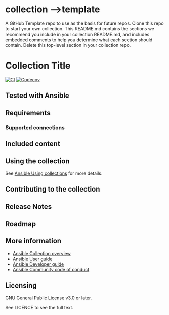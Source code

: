 # collection -->template
A GitHub Template repo to use as the basis for future repos. Clone this repo to start your own collection. This README.md contains the sections we recommend you include in your collection README.md, and includes embedded comments to help you determine what each section should contain. Delete this top-level section in your collection repo.

# Collection Title
<!-- Add CI and code coverage badges. Sample included below. -->
[![CI](https://github.com/ansible-collections/kubernetes/workflows/CI/badge.svg?event=push)](https://github.com/ansible-collections/kubernetes/actions) [![Codecov](https://img.shields.io/codecov/c/github/ansible-collections/kubernetes)](https://codecov.io/gh/ansible-collections/kubernetes)

<!-- Describe the collection and why a user would want to use it. What does the collection do? -->

## Tested with Ansible

<!-- List which versions of Ansible this has been tested with. Must match what is in galaxy.yml. -->

## Requirements

<!--List any external requirements that the collection depends on. This should not be the collections that would be auto-installed, but other requirements, such as a minimum version of an OS etc. -->

### Supported connections
<!-- An optional section for network/cloud etc collections that support only specific connection types (such as HTTPAPI, netconf, etc). -->

## Included content

<!-- Galaxy will eventually list the module docs within the UI, but until that is ready, you may need to either describe your plugins etc here, or point to an external docsite to cover that information. -->

## Using the collection

<!--Include some quick examples that cover the most common use cases for your collection content. -->

See [Ansible Using collections](https://docs.ansible.com/ansible/latest/user_guide/collections_using.html) for more details.

## Contributing to the collection

<!--Describe how the community can contribute to your collection.  At a minimum, include how and where to create issues so users can report problems or enhancement requests for the collection.  You should also list any requirements/recommended workflow, and testing you want for a smooth merge experience of community PRs. If you are following general Ansible contributor guidelines, you can link to - [Ansible Community Guide](https://docs.ansible.com/ansible/latest/community/index.html). -->


## Release Notes
<!--Add a link to a changelog.md file or an external docsite to cover this information. -->

## Roadmap

<!-- An optional section to include the roadmap for this collection, and the proposed release/versioning strategy so users can anticipate the upgrade/update cycle. -->

## More information

<!-- List out where the user can find additional information, such as working group meeting times, slack/IRC channels, a documentation site for a product this collection works with, etc. The following links should be included: -->

- [Ansible Collection overview](https://github.com/ansible-collections/overview)
- [Ansible User guide](https://docs.ansible.com/ansible/latest/user_guide/index.html)
- [Ansible Developer guide](https://docs.ansible.com/ansible/latest/dev_guide/index.html)
- [Ansible Community code of conduct](https://docs.ansible.com/ansible/latest/community/code_of_conduct.html)

## Licensing

<!-- Include the appropriate license information here and a pointer to the full licensing details. If the collection contains modules migrated from the ansible/ansible repo, you must use the same license that existed in the ansible/ansible repo. See the GNU license example below. -->

GNU General Public License v3.0 or later.

See LICENCE to see the full text.
